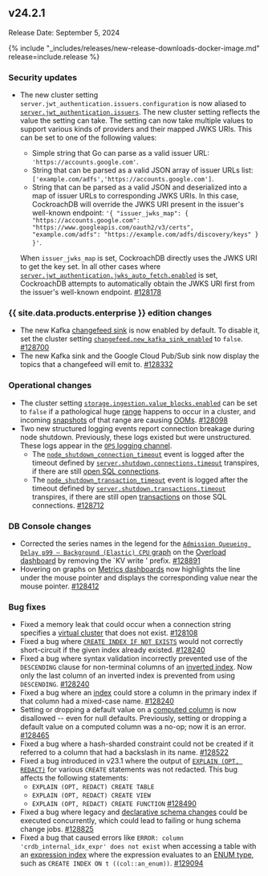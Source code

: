## v24.2.1

Release Date: September 5, 2024

{% include "_includes/releases/new-release-downloads-docker-image.md" release=include.release %}

<h3 id="v24-2-1-security-updates">Security updates</h3>

- The new cluster setting `server.jwt_authentication.issuers.configuration` is now aliased to [`server.jwt_authentication.issuers`](/docs/v24.2/sso-sql.md#cluster-settings). The new cluster setting reflects the value the setting can take. The setting can now take multiple values to support various kinds of providers and their mapped JWKS URIs. This can be set to one of the following values:
    - Simple string that Go can parse as a valid issuer URL: `'https://accounts.google.com'`.
    - String that can be parsed as a valid JSON array of issuer URLs list: `['example.com/adfs','https://accounts.google.com']`.
    - String that can be parsed as a valid JSON and deserialized into a map of issuer URLs to corresponding JWKS URIs. In this case, CockroachDB will override the JWKS URI present in the issuer's well-known endpoint: `'{ "issuer_jwks_map": { "https://accounts.google.com": "https://www.googleapis.com/oauth2/v3/certs", "example.com/adfs": "https://example.com/adfs/discovery/keys" } }'`.

    When `issuer_jwks_map` is set, CockroachDB directly uses the JWKS URI to get the key set. In all other cases where [`server.jwt_authentication.jwks_auto_fetch.enabled`](/docs/v24.2/sso-sql.md#cluster-settings) is set, CockroachDB attempts to automatically obtain the JWKS URI first from the issuer's well-known endpoint. [#128178][#128178]

<h3 id="v24-2-1-{{-site.data.products.enterprise-}}-edition-changes">{{ site.data.products.enterprise }} edition changes</h3>

- The new Kafka [changefeed sink](/docs/v24.2/changefeed-sinks.md) is now enabled by default. To disable it, set the cluster setting [`changefeed.new_kafka_sink_enabled`](/docs/v24.2/cluster-settings.md) to `false`. [#128700][#128700]
- The new Kafka sink and the Google Cloud Pub/Sub sink now display the topics that a changefeed will emit to. [#128332][#128332]

<h3 id="v24-2-1-operational-changes">Operational changes</h3>

- The cluster setting [`storage.ingestion.value_blocks.enabled`](/docs/v24.2/cluster-settings.md#setting-storage-ingestion-value-blocks-enabled) can be set to `false` if a pathological huge [range](/docs/v24.2/architecture/glossary.md#range) happens to occur in a cluster, and incoming [snapshots](/docs/v24.2/architecture/replication-layer.md#snapshots) of that range are causing [OOMs](/docs/v24.2/cluster-setup-troubleshooting.md#out-of-memory-oom-crash). [#128098][#128098]
- Two new structured logging events report connection breakage during node shutdown. Previously, these logs existed but were unstructured. These logs appear in the [`OPS` logging channel](/docs/v24.2/logging.md#ops).
  - The [`node_shutdown_connection_timeout`](/docs/v24.2/eventlog.md#node_shutdown_connection_timeout) event is logged after the timeout defined by [`server.shutdown.connections.timeout`](/docs/v24.2/cluster-settings.md#setting-server-shutdown-connection-wait) transpires, if there are still [open SQL connections](/docs/v24.2/show-sessions.md).
  - The [`node_shutdown_transaction_timeout`](/docs/v24.2/eventlog.md#node_shutdown_transaction_timeout) event is logged after the timeout defined by [`server.shutdown.transactions.timeout`](/docs/v24.2/cluster-settings.md#setting-server-shutdown-query-wait) transpires, if there are still open [transactions](/docs/v24.2/transactions.md) on those SQL connections. [#128712][#128712]

<h3 id="v24-2-1-db-console-changes">DB Console changes</h3>

- Corrected the series names in the legend for the [`Admission Queueing Delay p99 – Background (Elastic) CPU` graph](/docs/v24.2/ui-overload-dashboard.md#admission-queueing-delay-p99-background-elastic-cpu) on the [Overload dashboard](/docs/v24.2/ui-overload-dashboard.md) by removing the `KV write ' prefix. [#128891][#128891]
- Hovering on graphs on [Metrics dashboards](/docs/v24.2/ui-overview.md#metrics) now highlights the line under the mouse pointer and displays the corresponding value near the mouse pointer. [#128412][#128412]

<h3 id="v24-2-1-bug-fixes">Bug fixes</h3>

- Fixed a memory leak that could occur when a connection string specifies a [virtual cluster](/docs/v24.2/cluster-virtualization-overview.md) that does not exist. [#128108][#128108]
- Fixed a bug where [`CREATE INDEX IF NOT EXISTS`](/docs/v24.2/create-index.md) would not correctly short-circuit if the given index already existed. [#128240][#128240]
- Fixed a bug where syntax validation incorrectly prevented use of the `DESCENDING` clause for non-terminal columns of an [inverted index](/docs/v24.2/inverted-indexes.md). Now only the last column of an inverted index is prevented from using `DESCENDING`. [#128240][#128240]
- Fixed a bug where an [index](/docs/v24.2/indexes.md) could store a column in the primary index if that column had a mixed-case name. [#128240][#128240]
- Setting or dropping a default value on a [computed column](/docs/v24.2/computed-columns.md) is now disallowed -- even for null defaults. Previously, setting or dropping a default value on a computed column was a no-op; now it is an error. [#128465][#128465]
- Fixed a bug where a hash-sharded constraint could not be created if it referred to a column that had a backslash in its name. [#128522][#128522]
- Fixed a bug introduced in v23.1 where the output of [`EXPLAIN (OPT, REDACT)`](/docs/v24.2/explain.md) for various `CREATE` statements was not redacted. This bug affects the following statements:
  - `EXPLAIN (OPT, REDACT) CREATE TABLE`
  - `EXPLAIN (OPT, REDACT) CREATE VIEW`
  - `EXPLAIN (OPT, REDACT) CREATE FUNCTION` [#128490][#128490]
- Fixed a bug where legacy and [declarative schema changes](/docs/v24.2/online-schema-changes.md#declarative-schema-changer) could be executed concurrently, which could lead to failing or hung schema change jobs. [#128825][#128825]
- Fixed a bug that caused errors like `ERROR: column 'crdb_internal_idx_expr' does not exist` when accessing a table with an [expression index](/docs/v24.2/expression-indexes.md) where the expression evaluates to an [ENUM type](/docs/v24.2/enum.md), such as `CREATE INDEX ON t ((col::an_enum))`. [#129094][#129094]

[#128098]: https://github.com/cockroachdb/cockroach/pull/128098
[#128108]: https://github.com/cockroachdb/cockroach/pull/128108
[#128178]: https://github.com/cockroachdb/cockroach/pull/128178
[#128188]: https://github.com/cockroachdb/cockroach/pull/128188
[#128202]: https://github.com/cockroachdb/cockroach/pull/128202
[#128240]: https://github.com/cockroachdb/cockroach/pull/128240
[#128332]: https://github.com/cockroachdb/cockroach/pull/128332
[#128349]: https://github.com/cockroachdb/cockroach/pull/128349
[#128412]: https://github.com/cockroachdb/cockroach/pull/128412
[#128465]: https://github.com/cockroachdb/cockroach/pull/128465
[#128490]: https://github.com/cockroachdb/cockroach/pull/128490
[#128522]: https://github.com/cockroachdb/cockroach/pull/128522
[#128622]: https://github.com/cockroachdb/cockroach/pull/128622
[#128700]: https://github.com/cockroachdb/cockroach/pull/128700
[#128712]: https://github.com/cockroachdb/cockroach/pull/128712
[#128825]: https://github.com/cockroachdb/cockroach/pull/128825
[#128837]: https://github.com/cockroachdb/cockroach/pull/128837
[#128891]: https://github.com/cockroachdb/cockroach/pull/128891
[#129094]: https://github.com/cockroachdb/cockroach/pull/129094
